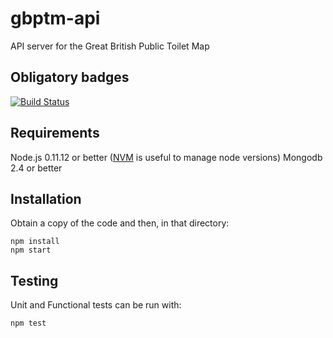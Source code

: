 gbptm-api
=========

API server for the Great British Public Toilet Map

Obligatory badges
-----------------
[![Build Status](https://travis-ci.org/neontribe/gbptm-api.svg?branch=master)](https://travis-ci.org/neontribe/gbptm-api)

Requirements
------------

Node.js 0.11.12 or better ([NVM](https://github.com/creationix/nvm) is useful to manage node versions)
Mongodb 2.4 or better

Installation
------------

Obtain a copy of the code and then, in that directory:

    npm install
    npm start

Testing
-------

Unit and Functional tests can be run with:

    npm test
